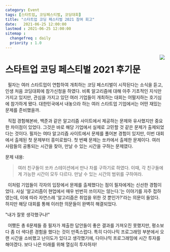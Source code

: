 ```yaml
---
category: Event
tags: [스타트업, 코딩페스티벌, 코딩대회]
title: "스타트업 코딩 페스티벌 2021 참여 회고"
date:   2021-06-25 12:00:00 
lastmod : 2021-06-25 12:00:00
sitemap :
  changefreq : daily
  priority : 1.0
---
```

<a href="https://hits.seeyoufarm.com" style="float: right;"><img src="https://hits.seeyoufarm.com/api/count/incr/badge.svg?url=https%3A%2F%2Ftaegyunwoo.github.io%2F%25EC%25B0%25B8%25EC%2597%25AC%25EC%259D%25BC%25EC%25A7%2580%2F%25EC%258A%25A4%25ED%2583%2580%25ED%258A%25B8%25EC%2597%2585-%25EC%25BD%2594%25EB%2594%25A9-%25ED%258E%2598%25EC%258A%25A4%25ED%258B%25B0%25EB%25B2%258C-2021-%25EC%25B0%25B8%25EC%2597%25AC-%25ED%259A%258C%25EA%25B3%25A0&count_bg=%2379C83D&title_bg=%23555555&icon=&icon_color=%23E7E7E7&title=%EC%A1%B0%ED%9A%8C%EC%88%98&edge_flat=false"/></a>
# 스타트업 코딩 페스티벌 2021 후기문
&nbsp;&nbsp;필자는 여러 스타트업이 연합하여 개최하는 코딩 페스티벌이 시작된다는 소식을 듣고, 인생 처음 코딩대회에 참가신청을 하였다. 비록 알고리즘에 대해 아주 기초적인 지식만 가지고 있지만, 관심을 가지고 있던 여러 기업들이 개최하는 대회는 어떨지하는 호기심에 참가하게 됐다. 대한민국에서 내놓으라 하는 여러 스타트업 기업에서는 어떤 재밌는 문제를 준비했을까.

&nbsp;&nbsp;직접 경험해본바, 백준과 같은 알고리즘 사이트에서 제공하는 문제와 유사했지만 중요한 차이점이 있었다. 그것은 바로 해당 기업에서 실제로 고민할 것 같은 문제가 출제되었다는 것이다. 필자는 여타 알고리즘 사이트에서 문제를 풀어본 경험이 있지만, 이번 대회에서 출제된 첫 문제부터 흥미로웠다. 첫 번째 문제는 쏘카에서 출제한 문제이다. 여러 사람들의 공통되는 시간을 찾아, 만날 수 있는 시간을 구하는 문제였다.

문제 내용:
> 여러 친구들이 쏘카 스테이션에서 만나 차를 구하기로 하였다. 이때, 각 친구들에게 가능한 시간이 모두 다르다. 만날 수 있는 시간의 범위를 구하여라.

&nbsp;&nbsp;이처럼 기업들이 각자의 입장에서 문제를 출제했다는 점이 필자에게는 신선한 경험이었다.
사실 '알고리즘이 현업에서 매우 빈번히 쓰이지는 않는다.'는 이야기를 자주 접하였는데, 이에 따라 자연스레 '알고리즘은 취업을 위한 것 뿐인가?'라는 의문이 들었다. 하지만 해당 대회를 통해 이러한 의문들이 완벽히 해결되었다.

"내가 잘못 생각했구나!"
   
&nbsp;&nbsp;어쨌든 총 6문제들 중 필자가 제출한 답안들이 좋은 결과를 가져오진 못했지만, 평소보다 좀 더 색다른 경험을 했다는 것이 만족스럽다. 특히 다이나믹 프로그래밍 부분에서 오랜 시간을 소비했고 난이도가 있다고 생각했기에, 다이나믹 프로그래밍에 시간 투자를 해야겠다. 보다 나은 미래를 위해 열심히 투자하자!